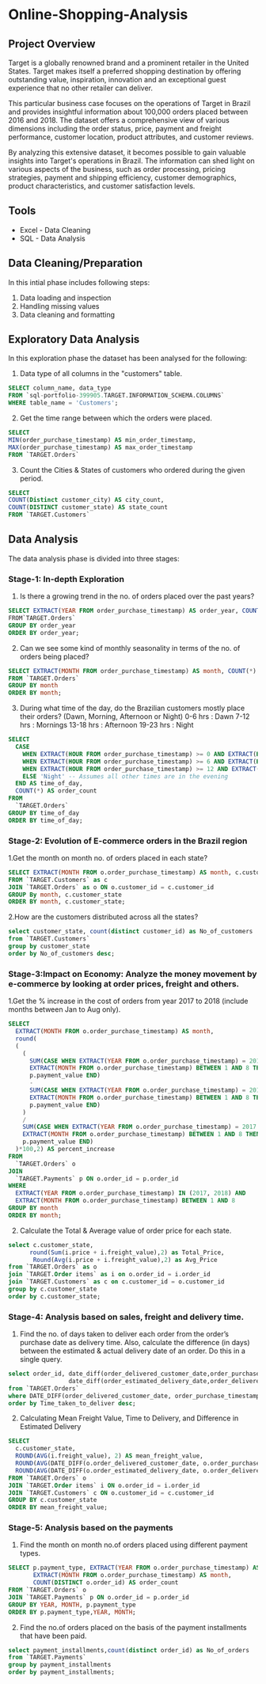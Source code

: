 # Online-Shopping-Analysis

## Project Overview

Target is a globally renowned brand and a prominent retailer in the United States. Target makes itself a preferred shopping destination by offering outstanding value, inspiration, innovation and an exceptional guest experience that no other retailer can deliver.

This particular business case focuses on the operations of Target in Brazil and provides insightful information about 100,000 orders placed between 2016 and 2018. The dataset offers a comprehensive view of various dimensions including the order status, price, payment and freight performance, customer location, product attributes, and customer reviews.

By analyzing this extensive dataset, it becomes possible to gain valuable insights into Target's operations in Brazil. The information can shed light on various aspects of the business, such as order processing, pricing strategies, payment and shipping efficiency, customer demographics, product characteristics, and customer satisfaction levels.

## Tools

- Excel - Data Cleaning
- SQL - Data Analysis

## Data Cleaning/Preparation
In this intial phase includes following steps:
1. Data loading and inspection
2. Handling missing values
3. Data cleaning and formatting

## Exploratory Data Analysis
In this exploration phase the dataset has been analysed for the following:
1. Data type of all columns in the "customers" table.
 ```sql
 SELECT column_name, data_type
 FROM `sql-portfolio-399905.TARGET.INFORMATION_SCHEMA.COLUMNS`
 WHERE table_name = 'Customers';
 ```
2. Get the time range between which the orders were placed.
 ```sql
SELECT
MIN(order_purchase_timestamp) AS min_order_timestamp,
MAX(order_purchase_timestamp) AS max_order_timestamp
FROM `TARGET.Orders`
```
3. Count the Cities & States of customers who ordered during the given period.
 ```sql
SELECT
COUNT(Distinct customer_city) AS city_count,
COUNT(DISTINCT customer_state) AS state_count
FROM `TARGET.Customers`
```

## Data Analysis
The data analysis phase is divided into three stages:
### Stage-1: In-depth Exploration
1. Is there a growing trend in the no. of orders placed over the past years?
```sql
SELECT EXTRACT(YEAR FROM order_purchase_timestamp) AS order_year, COUNT(*) AS order_count
FROM`TARGET.Orders`
GROUP BY order_year
ORDER BY order_year;
```
2. Can we see some kind of monthly seasonality in terms of the no. of orders being placed?
```sql
SELECT EXTRACT(MONTH FROM order_purchase_timestamp) AS month, COUNT(*) AS order_count
FROM `TARGET.Orders`
GROUP BY month
ORDER BY month;
```
3. During what time of the day, do the Brazilian customers mostly place their orders? (Dawn, Morning, Afternoon or Night)
0-6 hrs : Dawn
7-12 hrs : Mornings
13-18 hrs : Afternoon
19-23 hrs : Night
```sql
SELECT
  CASE
    WHEN EXTRACT(HOUR FROM order_purchase_timestamp) >= 0 AND EXTRACT(HOUR FROM order_purchase_timestamp) < 6 THEN 'Dawn'
    WHEN EXTRACT(HOUR FROM order_purchase_timestamp) >= 6 AND EXTRACT(HOUR FROM order_purchase_timestamp) < 12 THEN 'Mornings'
    WHEN EXTRACT(HOUR FROM order_purchase_timestamp) >= 12 AND EXTRACT(HOUR FROM order_purchase_timestamp) < 18 THEN 'Afternoon'
    ELSE 'Night' -- Assumes all other times are in the evening
  END AS time_of_day,
  COUNT(*) AS order_count
FROM
  `TARGET.Orders`
GROUP BY time_of_day
ORDER BY time_of_day;
```
### Stage-2: Evolution of E-commerce orders in the Brazil region
1.Get the month on month no. of orders placed in each state?
```sql
SELECT EXTRACT(MONTH FROM o.order_purchase_timestamp) AS month, c.customer_state, COUNT(*) AS num_orders
FROM `TARGET.Customers` as c
JOIN `TARGET.Orders` as o ON o.customer_id = c.customer_id
GROUP By month, c.customer_state
ORDER BY month, c.customer_state;
```
2.How are the customers distributed across all the states?
```sql
select customer_state, count(distinct customer_id) as No_of_customers
from `TARGET.Customers`
group by customer_state
order by No_of_customers desc;
```
### Stage-3:Impact on Economy: Analyze the money movement by e-commerce by looking at order prices, freight and others.

1.Get the % increase in the cost of orders from year 2017 to 2018 (include months between Jan to Aug only).
```sql
SELECT
  EXTRACT(MONTH FROM o.order_purchase_timestamp) AS month,
  round(
  (
    (
      SUM(CASE WHEN EXTRACT(YEAR FROM o.order_purchase_timestamp) = 2018 AND
      EXTRACT(MONTH FROM o.order_purchase_timestamp) BETWEEN 1 AND 8 THEN
      p.payment_value END)
      -
      SUM(CASE WHEN EXTRACT(YEAR FROM o.order_purchase_timestamp) = 2017 AND
      EXTRACT(MONTH FROM o.order_purchase_timestamp) BETWEEN 1 AND 8 THEN
      p.payment_value END)
    )
    /
    SUM(CASE WHEN EXTRACT(YEAR FROM o.order_purchase_timestamp) = 2017 AND
    EXTRACT(MONTH FROM o.order_purchase_timestamp) BETWEEN 1 AND 8 THEN
    p.payment_value END)
  )*100,2) AS percent_increase
FROM
  `TARGET.Orders` o
JOIN
  `TARGET.Payments` p ON o.order_id = p.order_id
WHERE
  EXTRACT(YEAR FROM o.order_purchase_timestamp) IN (2017, 2018) AND
  EXTRACT(MONTH FROM o.order_purchase_timestamp) BETWEEN 1 AND 8
GROUP BY month
ORDER BY month;
```

2. Calculate the Total & Average value of order price for each state.
```sql
select c.customer_state, 
      round(Sum(i.price + i.freight_value),2) as Total_Price, 
       Round(Avg(i.price + i.freight_value),2) as Avg_Price
from `TARGET.Orders` as o
join `TARGET.Order items` as i on o.order_id = i.order_id
join `TARGET.Customers` as c on c.customer_id = o.customer_id
group by c.customer_state
order by c.customer_state;
```

### Stage-4: Analysis based on sales, freight and delivery time.

1. Find the no. of days taken to deliver each order from the order’s purchase date as delivery time. Also, calculate the difference (in days) between the estimated & actual delivery date of an order. Do this in a single query.

```sql
select order_id, date_diff(order_delivered_customer_date,order_purchase_timestamp, day) as Time_taken_to_deliver,
                 date_diff(order_estimated_delivery_date,order_delivered_customer_date, day) as Diff_estimated_delivery
from `TARGET.Orders`
where DATE_DIFF(order_delivered_customer_date, order_purchase_timestamp, DAY) IS NOT NULL
order by Time_taken_to_deliver desc;
```

2. Calculating Mean Freight Value, Time to Delivery, and Difference in Estimated Delivery
```sql
SELECT
  c.customer_state,
  ROUND(AVG(i.freight_value), 2) AS mean_freight_value,
  ROUND(AVG(DATE_DIFF(o.order_delivered_customer_date, o.order_purchase_timestamp, DAY)), 2) AS time_to_delivery,
  ROUND(AVG(DATE_DIFF(o.order_estimated_delivery_date, o.order_delivered_customer_date, DAY)), 2) AS diff_estimated_delivery
FROM `TARGET.Orders` o
JOIN `TARGET.Order items` i ON o.order_id = i.order_id
JOIN `TARGET.Customers` c ON o.customer_id = c.customer_id
GROUP BY c.customer_state
ORDER BY mean_freight_value;
```
### Stage-5: Analysis based on the payments

1. Find the month on month no.of orders placed using different payment types.
```sql
SELECT p.payment_type, EXTRACT(YEAR FROM o.order_purchase_timestamp) AS YEAR,
       EXTRACT(MONTH FROM o.order_purchase_timestamp) AS month,
       COUNT(DISTINCT o.order_id) AS order_count
FROM `TARGET.Orders` o
JOIN `TARGET.Payments` p ON o.order_id = p.order_id
GROUP BY YEAR, MONTH, p.payment_type
ORDER BY p.payment_type,YEAR, MONTH;
```
2. Find the no.of orders placed on the basis of the payment installments that have been paid.
```sql
select payment_installments,count(distinct order_id) as No_of_orders
from `TARGET.Payments`
group by payment_installments
order by payment_installments;
```



